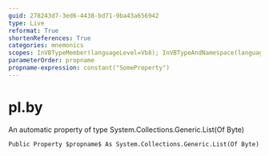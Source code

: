 ```yaml
---
guid: 278243d7-3ed6-4438-bd71-9ba43a656942
type: Live
reformat: True
shortenReferences: True
categories: mnemonics
scopes: InVBTypeMember(languageLevel=Vb8); InVBTypeAndNamespace(languageLevel=Vb8)
parameterOrder: propname
propname-expression: constant("SomeProperty")
---
```


# pl.by

An automatic property of type System.Collections.Generic.List(Of Byte)

```
Public Property $propname$ As System.Collections.Generic.List(Of Byte)
```
